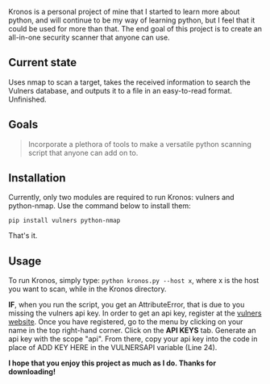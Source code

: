 Kronos is a personal project of mine that I started to learn more about python, and will continue to be my way of learning python, but I feel that it could be used for more than that.
The end goal of this project is to create an all-in-one security scanner that anyone can use.

## Current state

Uses nmap to scan a target, takes the received information to search the Vulners database, and outputs it to a file in an easy-to-read format. Unfinished.

## Goals

> Incorporate a plethora of tools to make a versatile python scanning script that anyone can add on to.

## Installation

Currently, only two modules are required to run Kronos: vulners and python-nmap. 
Use the command below to install them:

```pip install vulners python-nmap```

That's it.

## Usage

To run Kronos, simply type: `python kronos.py --host x`, where x is the host you want to scan, while in the Kronos directory.

**IF**, when you run the script, you get an AttributeError, that is due to you missing the vulners api key.
In order to get an api key, register at the [vulners website](https://vulners.com). 
Once you have registered, go to the menu by clicking on your name in the top right-hand corner. 
Click on the **API KEYS** tab. Generate an api key with the scope "api".
From there, copy your api key into the code in place of ADD KEY HERE in the VULNERSAPI variable (Line 24).

**I hope that you enjoy this project as much as I do. Thanks for downloading!**
